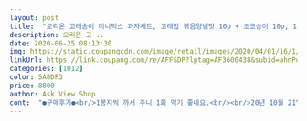 ```yaml
---
layout: post 
title:  "오리온 고래송이 미니믹스 과자세트, 고래밥 볶음양념맛 10p + 초코송이 10p, 1개" 
description: 오리온 고 ..
date: 2020-06-25 08:13:30 
img: https://static.coupangcdn.com/image/retail/images/2020/04/01/16/1/ad58bf5c-f759-4573-bc69-9f205207f426.jpg 
linkUrl: https://link.coupang.com/re/AFFSDP?lptag=AF3600438&subid=ahnPublicAsk&pageKey=1421686681&itemId=2460282952&vendorItemId=70453801357&traceid=V0-113-c0060fcdf0be33e1 
categories: [1012] 
color: 5A8DF3 
price: 8800 
author: Ask View Shop 
cont:  "●구매후기●<br/>1봉지씩 까서 주니 1회 먹기 좋네요.<br/><br/>20년 10월 21일 까지.<br/><br/>20년 4월 22일 제조.<br/><br/>8800원에 구매.<br/><br/>g당 가격으로 따져보면 초코송이는 마트보다 저렴한 편이고 고래밥의 경우는 보통 고래밥 용량의 절반인데 개당 440원이라 마트에서 사는게 더 저렴하지만 용량이 적게 개별포장 되어 있어서 간편한 간식으로 먹기엔 편리하네요.<br/><br/>개별포장 봉지에 고래밥은 유통기한이 표시되어 있는데 초코송이에는 없어요.<br/> 상자 버리게 되면 초코송이는 그냥 잘 기억하고 있어야 돼요.<br/><br/>갯수 : 고래밥 10개, 초코송이 10개<br/>고래밥 20g 10봉지, 초코송이 36g 10 봉지.<br/><br/>고래밥은 보통 한 곽에 40g인데 딱 절반인 20g에 들어 있어요.<br/> 동네 마트에서 초코송이는 2개 천원, 고래밥은 40g 4개 들어간 한 곽이 1980원.<br/><br/>구입가격 : 8,800원(개당 440원)<br/>그래도 애는 엄청 좋아하네요^^<br/>그리고 유통기한이 고래밥에는 하나씩 다 써져있는데 초코송이에는 왜때문인지 유통기한이 없어요.<br/><br/>받아서 뜯어보니 쪼꼬미지만 들어있을만큼은 잘 들어있어요.<br/>ㅋㅋ<br/>아쉬운건 고래밥이 엄청 으스러져서 왔단거ㅠㅠ<br/>아이들이 좋아하는 과자로 구성돼 있어서 사봤어요.<br/><br/>애가 학원에서 간식 하나씩 먹는다고 보내달라는데,<br/>용량 : 고래밥 20g, 초코송이 36g<br/>이 사이즈가 딱 아이 혼자 한봉씩 먹기 좋은거 같아 구매했어요.<br/><br/>특히 초코송이는 생각보다 한봉지 양이 꽤 되네요.<br/><br/>" 
---
```

